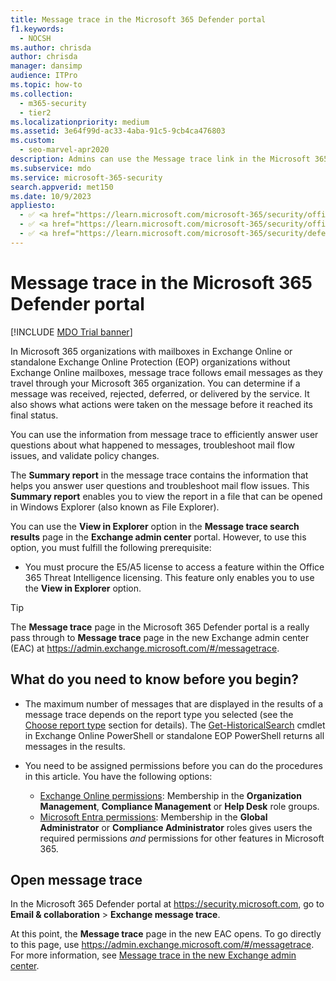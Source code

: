 ```yaml
---
title: Message trace in the Microsoft 365 Defender portal
f1.keywords: 
  - NOCSH
ms.author: chrisda
author: chrisda
manager: dansimp
audience: ITPro
ms.topic: how-to
ms.collection: 
  - m365-security
  - tier2
ms.localizationpriority: medium
ms.assetid: 3e64f99d-ac33-4aba-91c5-9cb4ca476803
ms.custom: 
  - seo-marvel-apr2020
description: Admins can use the Message trace link in the Microsoft 365 Defender portal to find out what happened to messages.
ms.subservice: mdo
ms.service: microsoft-365-security
search.appverid: met150
ms.date: 10/9/2023
appliesto:
  - ✅ <a href="https://learn.microsoft.com/microsoft-365/security/office-365-security/eop-about" target="_blank">Exchange Online Protection</a>
  - ✅ <a href="https://learn.microsoft.com/microsoft-365/security/office-365-security/mdo-security-comparison#defender-for-office-365-plan-1-vs-plan-2-cheat-sheet" target="_blank">Microsoft Defender for Office 365 plan 1 and plan 2</a>
  - ✅ <a href="https://learn.microsoft.com/microsoft-365/security/defender/microsoft-365-defender" target="_blank">Microsoft 365 Defender</a>
---
```


# Message trace in the Microsoft 365 Defender portal

[!INCLUDE [MDO Trial banner](../includes/mdo-trial-banner.md)]

In Microsoft 365 organizations with mailboxes in Exchange Online or standalone Exchange Online Protection (EOP) organizations without Exchange Online mailboxes, message trace follows email messages as they travel through your Microsoft 365 organization. You can determine if a message was received, rejected, deferred, or delivered by the service. It also shows what actions were taken on the message before it reached its final status.

You can use the information from message trace to efficiently answer user questions about what happened to messages, troubleshoot mail flow issues, and validate policy changes. 

The **Summary report** in the message trace contains the information that helps you answer user questions and troubleshoot mail flow issues. This **Summary report** enables you to view the report in a file that can be opened in Windows Explorer (also known as File Explorer).

You can use the **View in Explorer** option in the **Message trace search results** page in the **Exchange admin center** portal. However, to use this option, you must fulfill the following prerequisite:

- You must procure the E5/A5 license to access a feature within the Office 365 Threat Intelligence licensing. This feature only enables you to use the **View in Explorer** option.

> [!TIP]
> The **Message trace** page in the Microsoft 365 Defender portal is a really pass through to **Message trace** page in the new Exchange admin center (EAC) at <https://admin.exchange.microsoft.com/#/messagetrace>.

## What do you need to know before you begin?

- The maximum number of messages that are displayed in the results of a message trace depends on the report type you selected (see the [Choose report type](/exchange/monitoring/trace-an-email-message/message-trace-modern-eac#choose-report-type) section for details). The [Get-HistoricalSearch](/powershell/module/exchange/get-historicalsearch) cmdlet in Exchange Online PowerShell or standalone EOP PowerShell returns all messages in the results.

- You need to be assigned permissions before you can do the procedures in this article. You have the following options:
  - [Exchange Online permissions](/exchange/permissions-exo/permissions-exo): Membership in the **Organization Management**, **Compliance Management** or **Help Desk** role groups.
  - [Microsoft Entra permissions](/microsoft-365/admin/add-users/about-admin-roles): Membership in the **Global Administrator** or **Compliance Administrator** roles gives users the required permissions _and_ permissions for other features in Microsoft 365.

## Open message trace

In the Microsoft 365 Defender portal at <https://security.microsoft.com>, go to **Email & collaboration** \> **Exchange message trace**.

At this point, the **Message trace** page in the new EAC opens. To go directly to this page, use <https://admin.exchange.microsoft.com/#/messagetrace>. For more information, see [Message trace in the new Exchange admin center](/exchange/monitoring/trace-an-email-message/message-trace-modern-eac).
